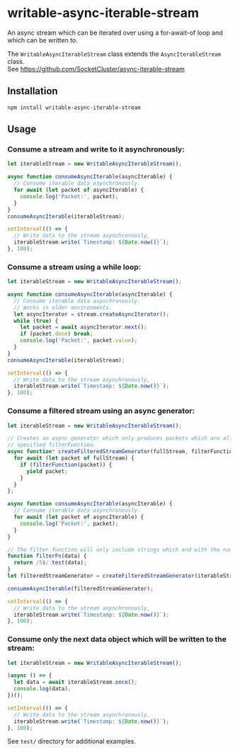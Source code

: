# writable-async-iterable-stream
An async stream which can be iterated over using a for-await-of loop and which can be written to.

The `WritableAsyncIterableStream` class extends the `AsyncIterableStream` class.  
See https://github.com/SocketCluster/async-iterable-stream

## Installation

```
npm install writable-async-iterable-stream
```

## Usage

### Consume a stream and write to it asynchronously:

```js
let iterableStream = new WritableAsyncIterableStream();

async function consumeAsyncIterable(asyncIterable) {
  // Consume iterable data asynchronously.
  for await (let packet of asyncIterable) {
    console.log('Packet:', packet);
  }
}
consumeAsyncIterable(iterableStream);

setInterval(() => {
  // Write data to the stream asynchronously,
  iterableStream.write(`Timestamp: ${Date.now()}`);
}, 100);
```

### Consume a stream using a while loop:

```js
let iterableStream = new WritableAsyncIterableStream();

async function consumeAsyncIterable(asyncIterable) {
  // Consume iterable data asynchronously.
  // Works in older environments.
  let asyncIterator = stream.createAsyncIterator();
  while (true) {
    let packet = await asyncIterator.next();
    if (packet.done) break;
    console.log('Packet:', packet.value);
  }
}
consumeAsyncIterable(iterableStream);

setInterval(() => {
  // Write data to the stream asynchronously,
  iterableStream.write(`Timestamp: ${Date.now()}`);
}, 100);
```

### Consume a filtered stream using an async generator:

```js
let iterableStream = new WritableAsyncIterableStream();

// Creates an async generator which only produces packets which are allowed by the
// specified filterFunction.
async function* createFilteredStreamGenerator(fullStream, filterFunction) {
  for await (let packet of fullStream) {
    if (filterFunction(packet)) {
      yield packet;
    }
  }
};

async function consumeAsyncIterable(asyncIterable) {
  // Consume iterable data asynchronously.
  for await (let packet of asyncIterable) {
    console.log('Packet:', packet);
  }
}

// The filter function will only include strings which end with the number 5.
function filterFn(data) {
  return /5$/.test(data);
}
let filteredStreamGenerator = createFilteredStreamGenerator(iterableStream, filterFn);

consumeAsyncIterable(filteredStreamGenerator);

setInterval(() => {
  // Write data to the stream asynchronously,
  iterableStream.write(`Timestamp: ${Date.now()}`);
}, 100);
```

### Consume only the next data object which will be written to the stream:

```js
let iterableStream = new WritableAsyncIterableStream();

(async () => {
  let data = await iterableStream.once();
  console.log(data);
})();

setInterval(() => {
  // Write data to the stream asynchronously,
  iterableStream.write(`Timestamp: ${Date.now()}`);
}, 100);
```

See `test/` directory for additional examples.

